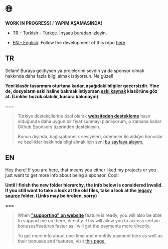 # :globe_with_meridians:

**WORK IN PROGRESS!** / **YAPIM AŞAMASINDA!**

- [TR - Turkish - Türkçe](#tr). İnşaatı [buradan][todo-list] izleyin.

- [EN - English](#en). Follow the development of this repo [here][todo-list]

## TR

Selam! Buraya geldiysen ya projelerimi sevdin ya da
sponsor olmak hakkında daha fazla bilgi almak istiyorsun. Ne güzel!

**Yeni klasör tasarımını oturtana kadar, aşağıdaki bilgiler geçersizdir. Yine de, dosyaların eski haline bakmak istiyorsan [eski kaynak][lsrc] klasörüne göz at. (Linkler bozuk olabilir, kusura bakmayın)**

===

> Türkiye destekçilerine özel olarak [**websiteden destekleme**](./legacy-src/TR/features/website.md)
> hazır olduğunda daha uygun bir fiyat sunmayı planlıyorum, o zamana kadar
> Github Sponsors üzerinden destekleyin.
>
> Bunun dışında, bağış/abonelik seviyeleri, ödemeler ile aldığın bonuslar ve
> özellikler hakkında bilgi almak için seni [bu sayfaya alayım.](./legacy-src/TR/README.md)

## EN

Hey there! If you are here, that means you either liked my projects or
you just want to get more info about being a sponsor. Cool!

**Until I finish the new folder hierarchy, the info below is considered invalid. If you still want to take a look at the old files, take a look at the [legacy source][lsrc] folder. (Links may be broken, sorry)**

===

> When [**"supporting" on website**](./legacy-src/EN/features/website.md) feature is ready,
> you will also be able to support me on there, directly. This will allow you to
> access certain bonuses/features faster as I will get the payments more directly.
>
> To get more info about one-time and monthly payment tiers as well as
> their bonuses and features, visit [this page.](./legacy-src/EN/README.md)

[todo-list]: ./GOAL_LIST.md
[lsrc]: ./legacy-src/
